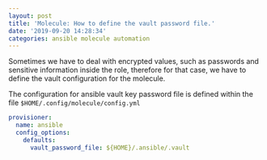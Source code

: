 ```yaml
---
layout: post
title: 'Molecule: How to define the vault password file.'
date: '2019-09-20 14:28:34'
categories: ansible molecule automation
---
```


Sometimes we have to deal with encrypted values, such as passwords and sensitive information inside the role, therefore for that case, we have to define the vault configuration for the molecule.

The configuration for ansible vault key password file is defined within the file `$HOME/.config/molecule/config.yml`

```yaml
provisioner:
  name: ansible
  config_options:
    defaults:
      vault_password_file: ${HOME}/.ansible/.vault
```
